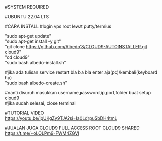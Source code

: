 #SYSTEM REQUIRED

#UBUNTU 22.04 LTS

#CARA INSTALL
#login vps root lewat putty/termius

"sudo apt-get update" <br>
"sudo apt-get install -y git" <br>
"git clone https://github.com/Albedo18/CLOUD9-AUTOINSTALLER.git cloud9" <br>
"cd cloud9" <br>
"sudo bash albedo-install.sh" <br><p>

#jika ada tulisan service restart bla bla bla enter aja(pc)/kembali(keyboard hp) <br>
"sudo bash albedo-create.sh" <br><p>

#nanti disuruh masukkan username,password,ip,port,folder buat setup cloud9<br>
#jika sudah selesai, close terminal<p>

#TUTORIAL VIDEO <br>
https://youtu.be/ipUKgZy9TJA?si=IaOLdrpuSbDH4tmL

#JUALAN JUGA 
CLOUD9 FULL ACCESS ROOT
CLOUD9 SHARED
https://t.me/+oLOLPm9-FWM4ZGVl
